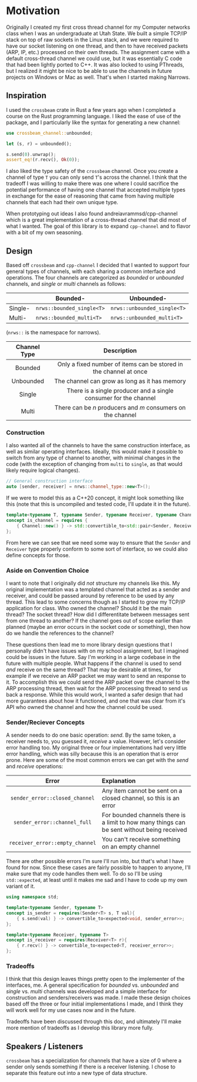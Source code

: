 # Motivation

Originally I created my first cross thread channel for my Computer networks class when I was
an undergraduate at Utah State. We built a simple TCP/IP stack on top of raw sockets in the
Linux stack, and we were required to have our socket listening on one thread, and then to
have received packets (ARP, IP, etc.) processed on their own threads. The assignment came
with a default cross-thread channel we could use, but it was essentially C code that had been
lightly ported to C++. It was also locked to using PThreads, but I realized it might be nice to
be able to use the channels in future projects on Windows or Mac as well. That's when I
started making Narrows.

## Inspiration

I used the `crossbeam` crate in Rust a few years ago when I completed a course on the Rust
programming language. I liked the ease of use of the package, and I particularly like the
syntax for generating a new channel:

```rust
use crossbeam_channel::unbounded;

let (s, r) = unbounded();

s.send(0).unwrap();
assert_eq!(r.recv(), Ok(0));
```

I also liked the type safety of the `crossbeam` channel. Once you create a channel of type `T` you can only
send `T`'s across the channel. I think that the tradeoff I was willing to make there was one where
I could sacrifice the potential performance of having one channel that accepted multiple types in
exchange for the ease of reasoning that came from having multiple channels that each had their own
unique type.

When prototyping out ideas I also found andreiavrammsd/cpp-channel which is a great implementation
of a cross-thread channel that did most of what I wanted. The goal of this library is to expand
`cpp-channel` and to flavor with a bit of my own seasoning.

## Design

Based off `crossbeam` and `cpp-channel` I decided that I wanted to support four general types of
channels, with each sharing a common interface and operations. The four channels are categorized
as *bounded* or *unbounded* channels, and *single* or *multi* channels as follows:

|         | Bounded-      | Unbounded-    |
|---------| ------------- | ------------- |
| Single- | `nrws::bounded_single<T>`  | `nrws::unbounded_single<T>`  |
| Multi-  | `nrws::bounded_multi<T>`  | `nrws::unbounded_multi<T>`  |

(`nrws::` is the namespace for narrows).

| Channel Type | Description |
|    :---:     |    :---:    |
| Bounded | Only a fixed number of items can be stored in the channel at once |
| Unbounded | The channel can grow as long as it has memory |
| Single | There is a single producer and a single consumer for the channel |
| Multi | There can be $n$ producers and $m$ consumers on the channel |

### Construction

I also wanted all of the channels to have the same construction interface, as well as similar
operating interfaces. Ideally, this would make it possible to switch from any type of channel
to another, with minimal changes in the code (with the exception of changing from `multi` to
`single`, as that would likely require logical changes).

```cpp
// General construction interface
auto [sender, receiver] = nrws::channel_type::new<T>();
```

If we were to model this as a C++20 concept, it might look something like this (note that this
is uncompiled and tested code, I'll update it in the future).

```cpp
template<typename T, typename Sender, typename Receiver, typename Channel>
concept is_channel = requires {
    { Channel::new() } -> std::convertible_to<std::pair<Sender, Receiver>>;
};
```

From here we can see that we need some way to ensure that the `Sender` and `Receiver` type
properly conform to some sort of interface, so we could also define concepts for those.

### Aside on Convention Choice

I want to note that I originally did *not* structure my channels like this. My original
implementation was a templated channel that acted as a sender and receiver, and could be
passed around by reference to be used by any thread. This lead to some concerns though as I
started to grow my TCP/IP application for class. Who owned the channel? Should it be the
main thread? The socket thread? How did I differentitate between messages sent from one
thread to another? If the channel goes out of scope earlier than planned (maybe an error
occurs in the socket code or something), then how do we handle the references to the channel?

These questions then lead me to more library design questions that I personally didn't
have issues with on my school assignment, but I imagined could be issues in the future. Say
I'm working in a large codebase in the future with multiple people. What happens if the channel
is used to send *and* receive on the same thread? That may be desirable at times, for example
if we receive an ARP packet we may want to send an response to it. To accomplish this we could
send the ARP packet over the channel to the ARP processing thread, then wait for the ARP
processing thread to send us back a response. While this would work, I wanted a safer design
that had more guarantees about how it functioned, and one that was clear from it's API who
owned the channel and how the channel could be used.

### Sender/Reciever Concepts

A sender needs to do one basic operation: *send*. By the same token, a receiver needs to, you
guessed it, *receive* a value. However, let's consider error handling too. My original three
or four implementations had very little error handling, which was silly because this is an
operation that is error prone. Here are some of the most common errors we can get with the
*send* and *receive* operations:

| Error | Explanation |
| :---: | :---- |
| `sender_error::closed_channel` | Any item cannot be sent on a closed channel, so this is an error |
| `sender_error::channel_full` | For bounded channels there is a limit to how many things can be sent without being received |
| `receiver_error::empty_channel` | You can't receive something on an empty channel

There are other possible errors I'm sure I'll run into, but that's what I have found for
now. Since these cases are fairly possible to happen to anyone, I'll make sure that my code
handles them well. To do so I'll be using `std::expected`, at least until it makes me sad and
I have to code up my own variant of it.

```cpp
using namespace std;

template<typename Sender, typename T>
concept is_sender = requires(Sender<T> s, T val){
    { s.send(val) } -> convertible_to<expected<void, sender_error>>;
};
```

```cpp
template<typename Receiver, typename T>
concept is_receiver = requires(Receiver<T> r){
    { r.recv() } -> convertible_to<expected<T, receiver_error>>;
};
```

### Tradeoffs

I think that this design leaves things pretty open to the implementer of the interfaces, me. A
general specification for *bounded* vs. *unbounded* and *single* vs. *multi* channels was
developed and a simple interface for construction and senders/receivers was made. I made these
design choices based off the three or four initial implementations I made, and I think they
will work well for my use cases now and in the future.

Tradeoffs have been discussed through this doc, and ultimately I'll make more mention of
tradeoffs as I develop this library more fully.

## Speakers / Listeners

`crossbeam` has a specialization for channels that have a size of 0 where a sender only sends
something if there is a receiver listening. I chose to separate this feature out into a new
type of data structure.
